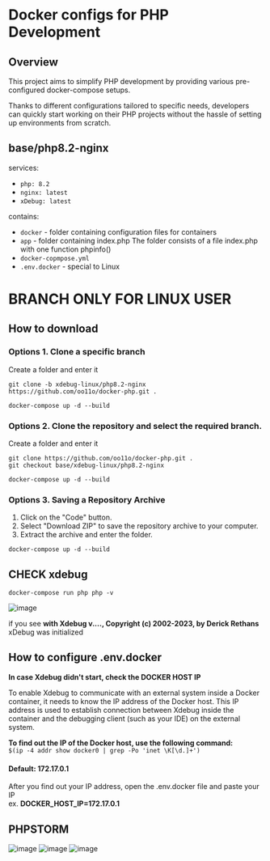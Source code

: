 # Docker configs for PHP Development
## Overview

This project aims to simplify PHP development by providing various pre-configured docker-compose setups.

Thanks to different configurations tailored to specific needs, developers can quickly start working on their PHP projects without the hassle of setting up environments from scratch.

## base/php8.2-nginx

services:
- `php: 8.2`
- `nginx: latest`
- `xDebug: latest`

contains:
- `docker` - folder containing configuration files for containers
- `app` - folder containing index.php The folder consists of a file index.php with one function phpinfo()
- `docker-copmpose.yml`
- `.env.docker` - special to Linux

# BRANCH ONLY FOR LINUX USER

## How to download
### Options 1. Clone a specific branch
Create a folder and enter it

`git clone -b xdebug-linux/php8.2-nginx https://github.com/oo11o/docker-php.git .`<br>

`docker-compose up -d --build`

### Options 2. Clone the repository and select the required branch.
Create a folder and enter it

`git clone https://github.com/oo11o/docker-php.git .`<br>
`git checkout base/xdebug-linux/php8.2-nginx`<br>

`docker-compose up -d --build`

### Options 3. Saving a Repository Archive
1. Click on the "Code" button.
2. Select "Download ZIP" to save the repository archive to your computer.
3. Extract the archive and enter the folder.

`docker-compose up -d --build`

## CHECK xdebug
`docker-compose run php php -v`

 ![image](https://github.com/oo11o/docker-php/assets/63920713/203704f7-84da-4f46-8bff-0cfa6f671139)

 if you see <strong>with Xdebug v...., Copyright (c) 2002-2023, by Derick Rethans</strong> xDebug was initialized

## How to configure .env.docker
<strong>In case Xdebug didn't start, check the DOCKER HOST IP</strong><br>

To enable Xdebug to communicate with an external system inside a Docker container,
it needs to know the IP address of the Docker host. This IP address is used to establish
connection between Xdebug inside the container and the debugging client (such as your IDE)
on the external system.

<strong>To find out the IP of the Docker host, use the following command:</strong></br>
`$(ip -4 addr show docker0 | grep -Po 'inet \K[\d.]+')`
#### Default: 172.17.0.1
After you find out your IP address, open the .env.docker file and paste your IP <br/>
ex. <strong>DOCKER_HOST_IP=172.17.0.1</strong>

## PHPSTORM
![image](https://github.com/oo11o/docker-php/assets/63920713/7b6265f0-63b9-46e3-b477-8cd6b1d7fa0a)
![image](https://github.com/oo11o/docker-php/assets/63920713/0ee84499-2f01-4671-9cff-a27a4c5d1893)
![image](https://github.com/oo11o/docker-php/assets/63920713/edcd767a-9ed5-4548-96c8-1428d6a560e0)




